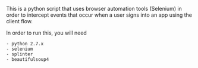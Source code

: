 This is a python script that uses browser automation tools
(Selenium) in order to intercept events that occur when a user
signs into an app using the client flow.

In order to run this, you will need 

    - python 2.7.x
    - selenium
    - splinter
    - beautifulsoup4
